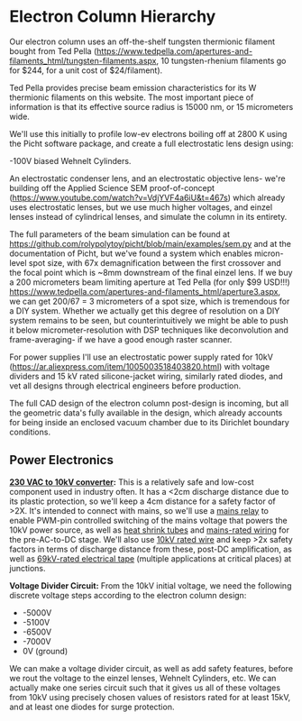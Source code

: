 # Electron Column Hierarchy
Our electron column uses an off-the-shelf tungsten thermionic filament bought from Ted Pella (https://www.tedpella.com/apertures-and-filaments_html/tungsten-filaments.aspx, 10 tungsten-rhenium filaments go for $244, for a unit cost of $24/filament).

Ted Pella provides precise beam emission characteristics for its W thermionic filaments on this website. The most important piece of information is that its effective source radius is 15000 nm, or 15 micrometers wide.

We'll use this initially to profile low-ev electrons boiling off at 2800 K using the Picht software package, and create a full electrostatic lens design using:

-100V biased Wehnelt Cylinders.

An electrostatic condenser lens, and an electrostatic objective lens- we're building off the Applied Science SEM proof-of-concept (https://www.youtube.com/watch?v=VdjYVF4a6iU&t=467s) which already uses electrostatic lenses, but we use much higher voltages, and einzel lenses instead of cylindrical lenses, and simulate the column in its entirety.

The full parameters of the beam simulation can be found at https://github.com/rolypolytoy/picht/blob/main/examples/sem.py and at the documentation of Picht, but we've found a system which enables micron-level spot size, with 67x demagnification between the first crossover and the focal point which is ~8mm downstream of the final einzel lens. If we buy a 200 micrometers beam limiting aperture at Ted Pella (for only $99 USD!!!) https://www.tedpella.com/apertures-and-filaments_html/aperture3.aspx, we can get 200/67 = 3 micrometers of a spot size, which is tremendous for a DIY system. Whether we actually get this degree of resolution on a DIY system remains to be seen, but counterintuitively we might be able to push it below micrometer-resolution with DSP techniques like deconvolution and frame-averaging- if we have a good enough raster scanner.

For power supplies I'll use an electrostatic power supply rated for 10kV (https://ar.aliexpress.com/item/1005003518403820.html) with voltage dividers and 15 kV rated silicone-jacket wiring, similarly rated diodes, and vet all designs through electrical engineers before production.

The full CAD design of the electron column post-design is incoming, but all the geometric data's fully available in the design, which already accounts for being inside an enclosed vacuum chamber due to its Dirichlet boundary conditions.

## Power Electronics

**[230 VAC to 10kV converter](https://ar.aliexpress.com/item/1005003518403820.html):**
This is a relatively safe and low-cost component used in industry often. It has a <2cm discharge distance due to its plastic protection, so we'll keep a 4cm distance for a safety factor of >2X. It's intended to connect with mains, so we'll use a [mains relay](https://www.amazon.in/CLUB-BOLLYWOOD-Channel-Optocoupler-Insulation/dp/B0C2PT1KRB) to enable PWM-pin controlled switching of the mains voltage that powers the 10kV power source, as well as [heat shrink tubes](https://www.amazon.in/Rpi-shop-Polyolefin-Insulated-Multicolour/dp/B08S3TP2Q6) and [mains-rated wiring](https://www.amazon.in/TWC-Lite-Single-Black-Electrical/dp/B0B7GG46KJ) for the pre-AC-to-DC stage. We'll also use [10kV rated wire](https://ar.aliexpress.com/item/1005001839936748.html?gatewayAdapt=glo2ara) and keep >2x safety factors in terms of discharge distance from these, post-DC amplification, as well as [69kV-rated electrical tape](https://www.amazon.in/3M-70-Self-Fusing-Silicone-Electrical/dp/B0029Z5RSY) (multiple applications at critical places) at junctions.

**Voltage Divider Circuit:**
From the 10kV initial voltage, we need the following discrete voltage steps according to the electron column design:

- -5000V
- -5100V
- -6500V
- -7000V
- 0V (ground)

We can make a voltage divider circuit, as well as add safety features, before we rout the voltage to the einzel lenses, Wehnelt Cylinders, etc. We can actually make one series circuit such that it gives us all of these voltages from 10kV using precisely chosen values of resistors rated for at least 15kV, and at least one diodes for surge protection.


